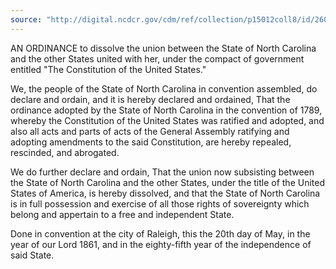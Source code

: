 ```yaml
---
source: "http://digital.ncdcr.gov/cdm/ref/collection/p15012coll8/id/2608"
---
```

 
AN ORDINANCE to dissolve the union between the State of North Carolina and the other States united with her, under the compact of government entitled "The Constitution of the United States."
 
We, the people of the State of North Carolina in convention assembled, do declare and ordain, and it is hereby declared and ordained, That the ordinance adopted by the State of North Carolina in the convention of 1789, whereby the Constitution of the United States was ratified and adopted, and also all acts and parts of acts of the General Assembly ratifying and adopting amendments to the said Constitution, are hereby repealed, rescinded, and abrogated.
 
We do further declare and ordain, That the union now subsisting between the State of North Carolina and the other States, under the title of the United States of America, is hereby dissolved, and that the State of North Carolina is in full possession and exercise of all those rights of sovereignty which belong and appertain to a free and independent State.
 
Done in convention at the city of Raleigh, this the 20th day of May, in the year of our Lord 1861, and in the eighty-fifth year of the independence of said State.
